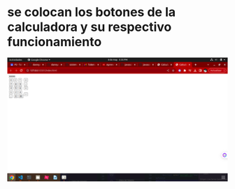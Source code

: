 # se colocan los botones de la calculadora y su respectivo funcionamiento

<img src="img/proyecto1.png">
